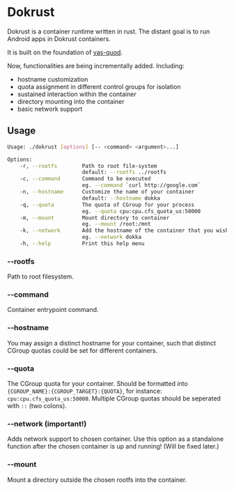 # Dokrust

Dokrust is a container runtime written in rust. The distant goal is to run Android apps in Dokrust containers.

It is built on the foundation of [vas-quod](https://github.com/flouthoc/vas-quod). 

Now, functionalities are being incrementally added. Including:
* hostname customization
* quota assignment in different control groups for isolation
* sustained interaction within the container
* directory mounting into the container
* basic network support

## Usage

```bash 
Usage: ./dokrust [options] [-- <command> <argument>...]

Options:
    -r, --rootfs        Path to root file-system
                        default: --rootfs ../rootfs
    -c, --command       Command to be executed
                        eg. --command `curl http://google.com`
    -n, --hostname      Customize the name of your container
                        default: --hostname dokka
    -q, --quota         The quota of CGroup for your process
                        eg. --quota cpu:cpu.cfs_quota_us:50000
    -m, --mount         Mount directory to container
                        eg. --mount /root:/mnt
    -k, --network       Add the hostname of the container that you wish to set the network up for
                        eg. --network dokka
    -h, --help          Print this help menu
```

### --rootfs
Path to root filesystem. 

### --command
Container entrypoint command.

### --hostname
You may assign a distinct hostname for your container, such that distinct CGroup quotas could be set for different containers.

### --quota
The CGroup quota for your container. Should be formatted into ```{CGROUP_NAME}:{CGROUP_TARGET}:{QUOTA}```, for instance: ```cpu:cpu.cfs_quota_us:50000```. Multiple CGroup quotas should be seperated with ```::``` (two colons).

### --network (important!)
Adds network support to chosen container. Use this option as a standalone function after the chosen container is up and running! (Will be fixed later.)

### --mount
Mount a directory outside the chosen rootfs into the container.
